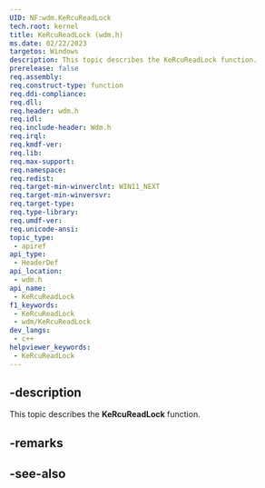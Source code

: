 ```yaml
---
UID: NF:wdm.KeRcuReadLock
tech.root: kernel
title: KeRcuReadLock (wdm.h)
ms.date: 02/22/2023
targetos: Windows
description: This topic describes the KeRcuReadLock function.
prerelease: false
req.assembly: 
req.construct-type: function
req.ddi-compliance: 
req.dll: 
req.header: wdm.h
req.idl: 
req.include-header: Wdm.h
req.irql: 
req.kmdf-ver: 
req.lib: 
req.max-support: 
req.namespace: 
req.redist: 
req.target-min-winverclnt: WIN11_NEXT
req.target-min-winversvr: 
req.target-type: 
req.type-library: 
req.umdf-ver: 
req.unicode-ansi: 
topic_type:
 - apiref
api_type:
 - HeaderDef
api_location:
 - wdm.h
api_name:
 - KeRcuReadLock
f1_keywords:
 - KeRcuReadLock
 - wdm/KeRcuReadLock
dev_langs:
 - c++
helpviewer_keywords:
 - KeRcuReadLock
---
```


## -description

This topic describes the **KeRcuReadLock** function.

## -remarks

## -see-also
